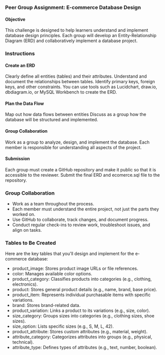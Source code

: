 ### Peer Group Assignment: E-commerce Database Design

#### Objective
This challenge is designed to help learners understand and implement database design principles. Each group will develop an Entity-Relationship Diagram (ERD) and collaboratively implement a database project.
### Instructions

#### Create an  ERD
Clearly define all entities (tables) and their attributes.
Understand and document the relationships between tables.
Identify primary keys, foreign keys, and other constraints.
You can use tools such as Lucidchart, draw.io, dbdiagram.io, or MySQL Workbench to create the ERD.
#### Plan the Data Flow
Map out how data flows between entities
Discuss as a group how the database will be structured and implemented.
#### Group Collaboration
Work as a group to analyze, design, and implement the database.
Each member is responsible for understanding all aspects of the project.
#### Submission
Each group must create a GitHub repository and make it public so that it is accessible to the reviewer.
Submit the final ERD and ecomerce.sql file to the repository.

### Group Collaboration
- Work as a team throughout the process.
- Each member must understand the entire project, not just the parts they worked on.
- Use GitHub to collaborate, track changes, and document progress.
- Conduct regular check-ins to review work, troubleshoot issues, and align on tasks.

### Tables to Be Created
Here are the key tables that you'll design and implement for the e-commerce database:
- product_image: Stores product image URLs or file references.
- color: Manages available color options.
- product_category: Classifies products into categories (e.g., clothing, electronics).
- product: Stores general product details (e.g., name, brand, base price).
- product_item: Represents individual purchasable items with specific variations.
- brand: Stores brand-related data.
- product_variation: Links a product to its variations (e.g., size, color).
- size_category: Groups sizes into categories (e.g., clothing sizes, shoe sizes).
- size_option: Lists specific sizes (e.g., S, M, L, 42).
- product_attribute: Stores custom attributes (e.g., material, weight).
- attribute_category: Categorizes attributes into groups (e.g., physical, technical).
- attribute_type: Defines types of attributes (e.g., text, number, boolean).
